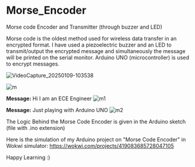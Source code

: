 # Morse_Encoder
Morse code Encoder and Transmitter (through buzzer and LED)

Morse code is the oldest method used for wireless data transfer in an encrypted format. 
I have used a piezoelectric buzzer and an LED to transmit/output the encrypted message and simultaneously the message will be printed on the serial monitor.
Arduino UNO (microcontroller) is used to encrypt messages.

![VideoCapture_20250109-103538](https://github.com/user-attachments/assets/30ef8fa4-9eb1-4ab3-b634-023e1e02d9e4)

![m](https://github.com/user-attachments/assets/03381874-a11c-4bb2-937a-4c2d670482ea)

**Message:** Hi I am an ECE Engineer
![m1](https://github.com/user-attachments/assets/ee9ba9ad-c4b8-42e8-b3a7-550c4635289b)

**Message:** Just playing with Arduino UNO
![m2](https://github.com/user-attachments/assets/eeead350-10a9-44b1-93b3-c17db87f96f4)

The Logic Behind the Morse Code Encoder is given in the Arduino sketch (file with .ino extension)

Here is the simulation of my Arduino project on "Morse Code Encoder" in Wokwi simulator:
https://wokwi.com/projects/419083685728047105

Happy Learning :)
